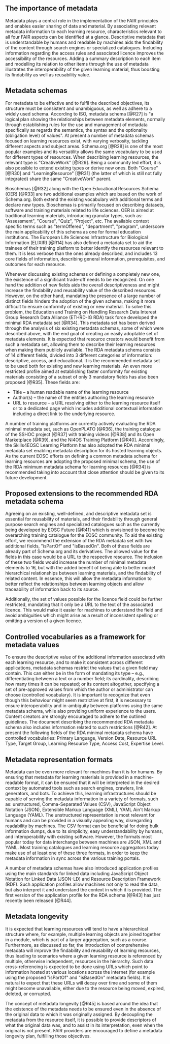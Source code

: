 ## The importance of metadata

Metadata plays a central role in the implementation of the FAIR principles and enables easier sharing of data and material. By associating relevant metadata information to each learning resource, characteristics relevant to all four FAIR aspects can be identified at a glance. Descriptive metadata that is understandable by humans and readable by machines aids the findability of the content through search engines or specialized catalogues. Including information regarding the access rules and associated licence improves the accessibility of the resources. Adding a summary description to each item and modelling its relation to other items through the use of metadata illustrates the interoperability of the given learning material, thus boosting its findability as well as reusability value.

## Metadata schemas

For metadata to be effective and to fulfil the described objectives, its structure must be consistent and unambiguous, as well as adhere to a widely used schema. According to ISO, metadata schema [@R27] is "a logical plan showing the relationships between metadata elements, normally through establishing rules for the use and management of metadata specifically as regards the semantics, the syntax and the optionality (obligation level) of values". At present a number of metadata schemas focused on learning resources exist, with varying verbosity, tackling different aspects and subject areas. Schema.org [@R28] is one of the most popular examples and its versatility allows the same vocabulary to be used for different types of resources. When describing learning resources, the relevant type is "CreativeWork" [@R29]. Being a community led effort, it is also possible to extend existing types or derive new ones. Both "Course" [@R30] and "LearningResource" [@R31] (the latter of which is still not fully integrated) share the same "CreativeWork" parent. 

Bioschemas [@R32] along with the Open Educational Resources Schema (OER) [@R33] are two additional examples which are based on the work of Schema.org. Both extend the existing vocabulary with additional terms and declare new types. Bioschemas is primarily focused on describing datasets, software and training materials related to life sciences. OER is aimed at traditional learning materials, introducing granular types, such as: "Assessment", "Course", "Quiz", "Project", etc. The available context specific terms such as "termOffered", "department", "program", underscore the main applicability of this schema as one for formal education institutions. The European Life Sciences Infrastructure for Biological Information (ELIXIR) [@R14] has also defined a metadata set to aid the trainees of their training platform to better identify the resources relevant to them. It is less verbose than the ones already described, and includes 13 core fields of information, describing general information, prerequisites, and outcomes for each resource. 

Whenever discussing existing schemas or defining a completely new one, the existence of a significant trade-off needs to be recognized. On one hand the addition of new fields aids the overall descriptiveness and might increase the findability and reusability value of the described resources. However, on the other hand, mandating the presence of a large number of distinct fields hinders the adoption of the given schema, making it more difficult to ensure conformity of existing or new material. To solve this problem, the Education and Training on Handling Research Data Interest Group Research Data Alliance (ETHRD-IG RDA) task force developed the minimal RDA metadata set [@R34]. This metadata set has been derived through the analysis of six existing metadata schemas, some of which were described above, with the end goal of creating an easily adoptable set of metadata elements. It is expected that resource creators would benefit from such a metadata set, allowing them to describe their learning resources when making them publicly available. The RDA metadata schema consists of 14 different fields, divided into 3 different categories of information: descriptive, access, and educational. It is the recommended metadata set to be used both for existing and new learning materials. An even more restricted profile aimed at establishing faster conformity for existing materials consisting of a subset of only 3 mandatory fields has also been proposed [@R35]. These fields are:

- Title – a human readable name of the learning resource
- Author(s) – the name of the entities authoring the learning resource
- URL to resource – a URL resolving either to the learning resource itself or to a dedicated page which includes additional contextual information including a direct link to the underlying resource.

A number of training platforms are currently actively evaluating the RDA minimal metadata set, such as OpenPLATO [@R36], the training catalogue of the SSHOC project [@R37] with training videos [@R38] and its Open Marketplace [@R39], and the NI4OS Training Platform [@R40]. Accordingly, the Skills4EOSC Learning Platform has also adopted the RDA minimal metadata set enabling metadata description for its hosted learning objects. As the current EOSC efforts on defining a common metadata schema for learning resources are adopting the proposed minimal schema, the use of the RDA minimum metadata schema for learning resources [@R34] is recommended taking into account that close attention should be given to its future development.

## Proposed extensions to the recommended RDA metadata schema

Agreeing on an existing, well-defined, and descriptive metadata set is essential for reusability of materials, and their findability through general purpose search engines and specialized catalogues such as the currently being developed by EOSC Future [@R41] which is envisioned to become the overarching training catalogue for the EOSC community. To aid the existing effort, we recommend the extension of the RDA metadata set with two additional fields, "isPartOf" and "isBasedOn". Both of these fields are already part of Schema.org and its derivatives. The allowed value for the fields in this case would be a URL to the respective resource. The inclusion of these two fields would increase the number of minimal metadata elements to 16, but with the added benefit of being able to better model hierarchical relationships between learning materials, and the findability of related content. In essence, this will allow the metadata information to better reflect the relationships between learning objects and allow traceability of information back to its source. 

Additionally, the set of values possible for the licence field could be further restricted, mandating that it only be a URL to the text of the associated licence. This would make it easier for machines to understand the field and avoid ambiguities which might arise as a result of inconsistent spelling or omitting a version of a given licence.

## Controlled vocabularies as a framework for metadata values

To ensure the descriptive value of the additional information associated with each learning resource, and to make it consistent across different applications, metadata schemas restrict the values that a given field may contain. This can either be in the form of mandating its type – e.g., differentiating between a text or a number field; its cardinality, describing how many times it can be repeated; or its content altogether, specifying a set of pre-approved values from which the author or administrator can choose (controlled vocabulary). It is important to recognize that even though this behaviour might seem restrictive at first, it is necessary to ensure interoperability and in-ambiguity between platforms using the same metadata schema, while also providing uniform experience to the users. Content creators are strongly encouraged to adhere to the outlined guidelines. The document describing the recommended RDA metadata schema also includes information related to such restrictions [@R42]. At present the following fields of the RDA minimal metadata schema have controlled vocabularies: Primary Language, Version Date, Resource URL Type, Target Group, Learning Resource Type, Access Cost, Expertise Level. 

## Metadata representation formats

Metadata can be even more relevant for machines than it is for humans. By ensuring that metadata for learning materials is provided in a machine-readable format, it can be ensured that it will be interpreted in the desired context by automated tools such as search engines, crawlers, link generators, and bots. To achieve this, learning infrastructures should be capable of serving the metadata information in a variety of formats, such as: unstructured, Comma-Separated Values (CSV), JavaScript Object Notation (JSON), Extensible Markup Language (XML), YAML Ain't Markup Language (YAML). The unstructured representation is most relevant for humans and can be provided in a visually appealing way, disregarding readability by machines. The CSV format can be beneficial for doing bulk information dumps, due to its simplicity, easy understandability by humans, and interoperability with existing software. However, the formats most popular today for data interchange between machines are JSON, XML and YAML. Most training catalogues and learning resource aggregators today make use of at least one of these three formats, in order to keep the metadata information in sync across the various training portals. 

A number of metadata schemas have also introduced application profiles using the main standards for linked data including JavaScript Object Notation for Linked Data (JSON-LD) and Resource Description Framework (RDF). Such application profiles allow machines not only to read the data, but also interpret it and understand the context in which it is provided. The first version of the application profile for the RDA schema [@R43] has just recently been released [@R44]. 

## Metadata longevity

It is expected that learning resources will tend to have a hierarchical structure where, for example, multiple learning objects are joined together in a module, which is part of a larger aggregation, such as a course. Furthermore, as discussed so far, the introduction of comprehensive metadata will improve the findability and reusability of learning resources, thus leading to scenarios where a given learning resource is referenced by multiple, otherwise independent, resources in the hierarchy. Such data cross-referencing is expected to be done using URLs which point to information hosted at various locations across the internet (for example using the proposed "isPartOf" and "isBasedOn" metadata fields). It is natural to expect that these URLs will decay over time and some of them might become unavailable, either due to the resource being moved, expired, deleted, or corrupted. 

The concept of metadata longevity [@R45] is based around the idea that the existence of the metadata needs to be ensured even in the absence of the original data to which it was originally assigned. By decoupling the metadata from the resource itself, it is possible to provide descriptors of what the original data was, and to assist in its interpretation, even when the original is not present. FAIR providers are encouraged to define a metadata longevity plan, fulfilling those objectives.
